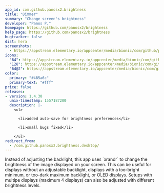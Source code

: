 ```yaml
---
app_id: com.github.panosx2.brightness
title: "Dimmer"
summary: "Change screen's brightness"
developer: "Panos P."
homepage: https://github.com/panosx2/brightness
help_page: https://github.com/panosx2/brightness
bugtracker: false
dist: hera
screenshots:
  - https://appstream.elementary.io/appcenter/media/bionic/com/github/panosx2.brightness/2FFAC77CF086C249EA237A5F986AA037/screenshots/image-1_orig.png
icons:
  "64": https://appstream.elementary.io/appcenter/media/bionic/com/github/panosx2.brightness/2FFAC77CF086C249EA237A5F986AA037/icons/64x64/com.github.panosx2.brightness_com.github.panosx2.brightness.png
  "128": https://appstream.elementary.io/appcenter/media/bionic/com/github/panosx2.brightness/2FFAC77CF086C249EA237A5F986AA037/icons/128x128/com.github.panosx2.brightness_com.github.panosx2.brightness.png
  "64@2": https://appstream.elementary.io/appcenter/media/bionic/com/github/panosx2.brightness/2FFAC77CF086C249EA237A5F986AA037/icons/64x64@2/com.github.panosx2.brightness_com.github.panosx2.brightness.png
color:
  primary: "#485a6c"
  primary-text: "#fff"
price: false
releases:
- version: 1.4.30
  unix-timestamp: 1557187200
  description: |-
    <ul>

      <li>added auto-save for brightness preferences</li>

      <li>small bugs fixed</li>

    </ul>
redirect_from:
  - /com.github.panosx2.brightness.desktop/
---
```


<p>Instead of adjusting the backlight, this app uses `xrandr` to change the brightness of the image displayed on your screen.  This can be useful for displays without an adjustable backlight, displays with a too-bright minimum, or too-dark maximum backlight, or OLED displays. Setups with multipe displays (maximum 4 displays) can also be adjusted with different brightness levels.</p>